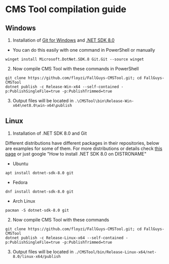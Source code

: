 # CMS Tool compilation guide

## Windows

1. Installation of [Git for Windows](https://git-scm.com/downloads/win) and [.NET SDK 8.0](https://dotnet.microsoft.com/en-us/download/dotnet/8.0)

- You can do this easily with one command in PowerShell or manually

```shell
winget install Microsoft.DotNet.SDK.8 Git.Git --source winget
```

2. Now compile CMS Tool with these commands in PowerShell

```shell
git clone https://github.com/floyzi/FallGuys-CMSTool.git; cd FallGuys-CMSTool
dotnet publish -c Release-Win-x64 --self-contained -p:PublishSingleFile=true -p:PublishTrimmed=true
```

3. Output files will be located in `.\CMSTool\bin\Release-Win-x64\net8.0\win-x64\publish`

## Linux

1. Installation of .NET SDK 8.0 and Git

Different distributions have different packages in their repositories, below are examples for some of them. For more distributions or details check [this page](https://learn.microsoft.com/en-us/dotnet/core/install/linux) or just google "How to install .NET SDK 8.0 on DISTRONAME"

- Ubuntu

```shell
apt install dotnet-sdk-8.0 git
```

- Fedora

```shell
dnf install dotnet-sdk-8.0 git
```

- Arch Linux

```shell
pacman -S dotnet-sdk-8.0 git
```

2. Now compile CMS Tool with these commands

```shell
git clone https://github.com/floyzi/FallGuys-CMSTool.git; cd FallGuys-CMSTool
dotnet publish -c Release-Linux-x64 --self-contained -p:PublishSingleFile=true -p:PublishTrimmed=true
```

3. Output files will be located in `./CMSTool/bin/Release-Linux-x64/net-8.0/linux-x64/publish`
